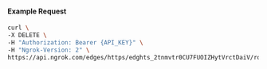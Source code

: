 <!-- Code generated for API Clients. DO NOT EDIT. -->

#### Example Request

```bash
curl \
-X DELETE \
-H "Authorization: Bearer {API_KEY}" \
-H "Ngrok-Version: 2" \
https://api.ngrok.com/edges/https/edghts_2tnmvtr0CU7FUOIZHytVrctDaiV/routes/edghtsrt_2tnmvvXTdeDfXoEXccXdidRDiVI/websocket_tcp_converter
```
